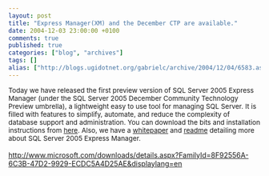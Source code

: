```yaml
---
layout: post
title: "Express Manager(XM) and the December CTP are available."
date: 2004-12-03 23:00:00 +0100
comments: true
published: true
categories: ["blog", "archives"]
tags: []
alias: ["http://blogs.ugidotnet.org/gabrielc/archive/2004/12/04/6583.aspx"]
---
```


<!-- more -->

<div xmlns="http://www.w3.org/1999/xhtml"><span style="FONT-SIZE: 10pt">Today we have released the first preview version of SQL Server 2005 Express Manager (under the SQL Server 2005 December Community Technology Preview umbrella), a lightweight easy to use tool for managing SQL Server. It is filled with features to simplify, automate, and reduce the complexity of database support and administration. You can download the bits and installation instructions from <a title="http://www.microsoft.com/downloads/details.aspx?familyid=8f92556a-6c3b-47d2-9929-ecdc5a4d25ae&amp;displaylang=en" href="http://www.microsoft.com/downloads/details.aspx?familyid=8f92556a-6c3b-47d2-9929-ecdc5a4d25ae&amp;displaylang=en">here</a>. Also, we have a <a title="http://download.microsoft.com/download/4/3/9/439A85F7-386C-44E0-A610-AC3BA1D2E2E2/XMDecemberCTPWhitePaper.doc" href="http://download.microsoft.com/download/4/3/9/439A85F7-386C-44E0-A610-AC3BA1D2E2E2/XMDecemberCTPWhitePaper.doc">whitepaper</a> and <a title="http://download.microsoft.com/download/4/3/9/439A85F7-386C-44E0-A610-AC3BA1D2E2E2/ReadmeSQLExpMgr.htm" href="http://download.microsoft.com/download/4/3/9/439A85F7-386C-44E0-A610-AC3BA1D2E2E2/ReadmeSQLExpMgr.htm">readme</a> detailing more about SQL Server 2005 Express Manager. </span></div><div xmlns="http://www.w3.org/1999/xhtml"><span style="FONT-SIZE: 10pt"></span> </div>
<div xmlns="http://www.w3.org/1999/xhtml"><a title="http://www.microsoft.com/downloads/details.aspx?FamilyId=8F92556A-6C3B-47D2-9929-ECDC5A4D25AE&amp;displaylang=en" href="http://www.microsoft.com/downloads/details.aspx?FamilyId=8F92556A-6C3B-47D2-9929-ECDC5A4D25AE&amp;displaylang=en">http://www.microsoft.com/downloads/details.aspx?FamilyId=8F92556A-6C3B-47D2-9929-ECDC5A4D25AE&amp;displaylang=en</a></div>

